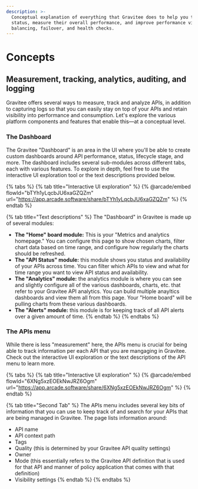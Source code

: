 ```yaml
---
description: >-
  Conceptual explanation of everything that Gravitee does to help you track API
  status, measure their overall performance, and improve performance via load
  balancing, failover, and health checks.
---
```


# Concepts

## Measurement, tracking, analytics, auditing, and logging

Gravitee offers several ways to measure, track and analyze APIs, in addition to capturing logs so that you can easily stay on top of your APIs and retain visibility into performance and consumption. Let's explore the various platform components and features that enable this—at a conceptual level.

### The Dashboard

The Gravitee "Dashboard" is an area in the UI where you'll be able to create custom dashboards around API performance, status, lifecycle stage, and more. The dashboard includes several sub-modules across different tabs, each with various features. To explore in depth, feel free to use the interactive UI exploration tool or the text descriptions provided below.

{% tabs %}
{% tab title="Interactive UI exploration" %}
{% @arcade/embed flowId="bTYh1yLqcbJU6xaGZQZm" url="https://app.arcade.software/share/bTYh1yLqcbJU6xaGZQZm" %}
{% endtab %}

{% tab title="Text descriptions" %}
The "Dashboard" in Gravitee is made up of several modules:

* **The "Home" board module:** This is your "Metrics and analytics homepage." You can configure this page to show chosen charts, filter chart data based on time range, and configure how regularly the charts should be refreshed.
* **The "API Status" module:** this module shows you status and availability of your APIs across time. You can filter which APIs to view and what for time range you want to view API status and availability.
* **The "Analytics" module:** the analytics module is where you can see and slightly configure all of the various dashboards, charts, etc. that refer to your Gravitee API analytics. You can build multiple anayltics dashboards and view them all from this page. Your "Home board" will be pulling charts from these various dashboards.
* **The "Alerts" module:** this module is for keeping track of all API alerts over a given amount of time.&#x20;
{% endtab %}
{% endtabs %}

### The APIs menu

While there is less "measurement" here, the APIs menu is crucial for being able to track information per each API that you are mangaging in Gravitee. Check out the interactive UI exploration or the text descriptions of the API menu to learn more.

{% tabs %}
{% tab title="Interactive UI exploration" %}
{% @arcade/embed flowId="6XNg5xzEOEkNwJRZ6Ogm" url="https://app.arcade.software/share/6XNg5xzEOEkNwJRZ6Ogm" %}
{% endtab %}

{% tab title="Second Tab" %}
The APIs menu includes several key bits of information that you can use to keep track of and search for your APIs that are being managed in Gravitee. The page lists information around:

* API name
* API context path
* Tags
* Quality (this is determined by your Gravitee API quality settings)
* Owner
* Mode (this essentially refers to the Gravitee API definition that is used for that API and manner of policy application that comes with that definition)
* Visibility settings&#x20;
{% endtab %}
{% endtabs %}
